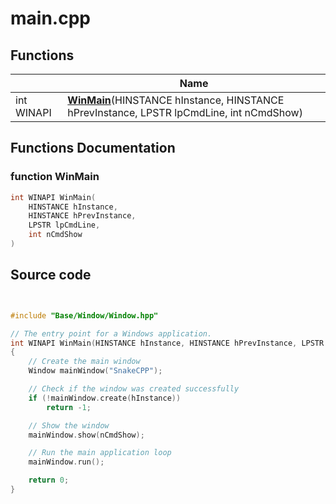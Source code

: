 # main.cpp



## Functions

|                | Name           |
| -------------- | -------------- |
| int WINAPI | **[WinMain](Files/main_8cpp.md#function-winmain)**(HINSTANCE hInstance, HINSTANCE hPrevInstance, LPSTR lpCmdLine, int nCmdShow) |


## Functions Documentation

### function WinMain

```cpp
int WINAPI WinMain(
    HINSTANCE hInstance,
    HINSTANCE hPrevInstance,
    LPSTR lpCmdLine,
    int nCmdShow
)
```




## Source code

```cpp


#include "Base/Window/Window.hpp"

// The entry point for a Windows application.
int WINAPI WinMain(HINSTANCE hInstance, HINSTANCE hPrevInstance, LPSTR lpCmdLine, int nCmdShow)
{
    // Create the main window
    Window mainWindow("SnakeCPP");

    // Check if the window was created successfully
    if (!mainWindow.create(hInstance))
        return -1;

    // Show the window
    mainWindow.show(nCmdShow);

    // Run the main application loop
    mainWindow.run();

    return 0;
}
```